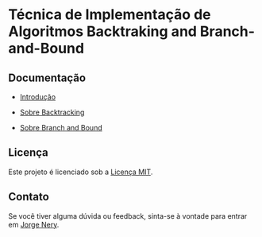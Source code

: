 # Técnica de Implementação de Algoritmos Backtraking and Branch-and-Bound

## Documentação

- [Introdução](introdução.md)

- [Sobre Backtracking](sobre_backtracking.md)

- [Sobre Branch and Bound](sobre_branch_andbound.md)

## Licença

Este projeto é licenciado sob a [Licença MIT](LICENSE.md).

## Contato

Se você tiver alguma dúvida ou feedback, sinta-se à vontade para entrar em [Jorge Nery](mailto:jorgenery@ufba.br).
